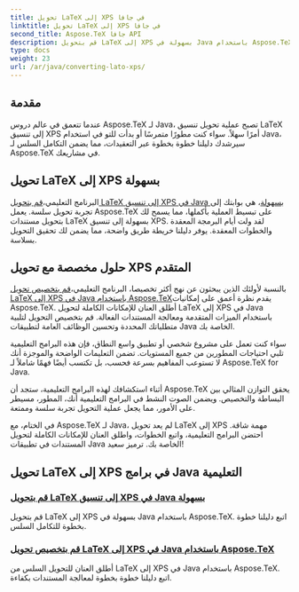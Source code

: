 ```yaml
---
title: تحويل LaTeX إلى XPS في جافا
linktitle: تحويل LaTeX إلى XPS في جافا
second_title: Aspose.TeX جافا API
description: قم بتحويل LaTeX إلى XPS بسهولة في Java باستخدام Aspose.TeX. دليل خطوة بخطوة للتكامل السلس ومعالجة المستندات بكفاءة.
type: docs
weight: 23
url: /ar/java/converting-lato-xps/
---
```

## مقدمة

عندما تتعمق في عالم دروس Aspose.TeX لـ Java، تصبح عملية تحويل تنسيق LaTeX إلى تنسيق XPS أمرًا سهلاً. سواء كنت مطورًا متمرسًا أو بدأت للتو في استخدام Java، سيرشدك دليلنا خطوة بخطوة عبر التعقيدات، مما يضمن التكامل السلس لـ Aspose.TeX في مشاريعك.

## تحويل LaTeX إلى XPS بسهولة
 البرنامج التعليمي،[قم بتحويل LaTeX إلى تنسيق XPS في Java بسهولة](./simple-xps-conversion/)، هي بوابتك إلى تجربة تحويل سلسة. يعمل Aspose.TeX على تبسيط العملية بأكملها، مما يسمح لك بتحويل مستندات LaTeX بسهولة إلى تنسيق XPS. لقد ولت أيام البرمجة المعقدة والخطوات المعقدة. يوفر دليلنا خريطة طريق واضحة، مما يضمن لك تحقيق التحويل بسلاسة.

## حلول مخصصة مع تحويل XPS المتقدم
 بالنسبة لأولئك الذين يبحثون عن نهج أكثر تخصيصا، البرنامج التعليمي،[قم بتخصيص تحويل LaTeX إلى XPS في Java باستخدام Aspose.TeX](./advanced-xps-conversion/)يقدم نظرة أعمق على إمكانيات Aspose.TeX. أطلق العنان للإمكانات الكاملة لتحويل LaTeX إلى XPS في Java باستخدام الميزات المتقدمة ومعالجة المستندات الفعالة. قم بتخصيص التحويل لتلبية متطلباتك المحددة وتحسين الوظائف العامة لتطبيقات Java الخاصة بك.

سواء كنت تعمل على مشروع شخصي أو تطبيق واسع النطاق، فإن هذه البرامج التعليمية تلبي احتياجات المطورين من جميع المستويات. تضمن التعليمات الواضحة والموجزة أنك لا تستوعب المفاهيم بسرعة فحسب، بل تكتسب أيضًا فهمًا شاملاً لـ Aspose.TeX for Java.

أثناء استكشافك لهذه البرامج التعليمية، ستجد أن Aspose.TeX يحقق التوازن المثالي بين البساطة والتخصيص. ويضمن الصوت النشط في البرامج التعليمية أنك، المطور، مسيطر على الأمور، مما يجعل عملية التحويل تجربة سلسة وممتعة.

في الختام، مع Aspose.TeX لـ Java، لم يعد تحويل LaTeX إلى XPS مهمة شاقة. احتضن البرامج التعليمية، واتبع الخطوات، واطلق العنان للإمكانات الكاملة لتحويل المستندات في تطبيقات Java الخاصة بك. ترميز سعيد!
## تحويل LaTeX إلى XPS في برامج Java التعليمية
### [قم بتحويل LaTeX إلى تنسيق XPS في Java بسهولة](./simple-xps-conversion/)
قم بتحويل LaTeX إلى XPS بسهولة في Java باستخدام Aspose.TeX. اتبع دليلنا خطوة بخطوة للتكامل السلس.
### [قم بتخصيص تحويل LaTeX إلى XPS في Java باستخدام Aspose.TeX](./advanced-xps-conversion/)
أطلق العنان للتحويل السلس من LaTeX إلى XPS في Java باستخدام Aspose.TeX. اتبع دليلنا خطوة بخطوة لمعالجة المستندات بكفاءة.